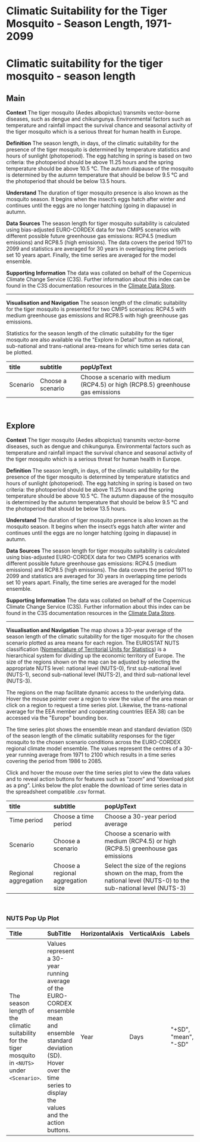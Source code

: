 
Climatic Suitability for the Tiger Mosquito - Season Length, 1971-2099
======================================================================

# Climatic suitability for the tiger mosquito - season length

## Main


**Context**
The tiger mosquito (Aedes albopictus) transmits vector-borne diseases, such as dengue and chikungunya. Environmental factors such as temperature and rainfall impact the survival chance and seasonal activity of the tiger mosquito which is a serious threat for human health in Europe.

**Definition**
The season length, in days, of the climatic suitability for the presence of the tiger mosquito is determined by temperature statistics and hours of sunlight (photoperiod). The egg hatching in spring is based on two criteria: the photoperiod should be above 11.25 hours and the spring temperature should be above 10.5 °C. The autumn diapause of the mosquito is determined by the autumn temperature that should be below 9.5 °C and the photoperiod that should be below 13.5 hours.

**Understand**
The duration of tiger mosquito presence is also known as the mosquito season.  It begins when the insect’s eggs hatch after winter and continues until the eggs are no longer hatching (going in diapause) in autumn.

**Data Sources**
The season length for tiger mosquito suitability is calculated using bias-adjusted EURO-CORDEX data for two CMIP5 scenarios with different possible future greenhouse gas emissions: RCP4.5 (medium emissions) and RCP8.5 (high emissions). The data covers the period 1971 to 2099 and statistics are averaged for 30 years in overlapping time periods set 10 years apart.  Finally, the time series are averaged for the model ensemble.

**Supporting Information**
The data was collated on behalf of the Copernicus Climate Change Service (C3S).  Further information about this index can be found in the C3S documentation resources in the [Climate Data Store](https://cds.climate.copernicus.eu/cdsapp#!/dataset/sis-health-vector?tab=overview).

***

**Visualisation and Navigation**
The season length of the climatic suitability for the tiger mosquito is presented for two CMIP5 scenarios: RCP4.5 with medium greenhouse gas emissions and RCP8.5 with high greenhouse gas emissions.

Statistics for the season length of the climatic suitability for the tiger mosquito are also available via the "Explore in Detail" button as national, sub-national and trans-national area-means for which time series data can be plotted.  

|title|subtitle|popUpText|
| :--- | :--- | :--- |
|Scenario|Choose a scenario|Choose a scenario with medium (RCP4.5) or high (RCP8.5) greenhouse gas emissions|


<br />  

## Explore


**Context**
The tiger mosquito (Aedes albopictus) transmits vector-borne diseases, such as dengue and chikungunya. Environmental factors such as temperature and rainfall impact the survival chance and seasonal activity of the tiger mosquito which is a serious threat for human health in Europe.

**Definition**
The season length, in days, of the climatic suitability for the presence of the tiger mosquito is determined by temperature statistics and hours of sunlight (photoperiod). The egg hatching in spring is based on two criteria: the photoperiod should be above 11.25 hours and the spring temperature should be above 10.5 °C. The autumn diapause of the mosquito is determined by the autumn temperature that should be below 9.5 °C and the photoperiod that should be below 13.5 hours.

**Understand**
The duration of tiger mosquito presence is also known as the mosquito season.  It begins when the insect’s eggs hatch after winter and continues until the eggs are no longer hatching (going in diapause) in autumn.

**Data Sources**
The season length for tiger mosquito suitability is calculated using bias-adjusted EURO-CORDEX data for two CMIP5 scenarios with different possible future greenhouse gas emissions: RCP4.5 (medium emissions) and RCP8.5 (high emissions). The data covers the period 1971 to 2099 and statistics are averaged for 30 years in overlapping time periods set 10 years apart.  Finally, the time series are averaged for the model ensemble.

**Supporting Information**
The data was collated on behalf of the Copernicus Climate Change Service (C3S).  Further information about this index can be found in the C3S documentation resources in the [Climate Data Store](https://cds.climate.copernicus.eu/cdsapp#!/dataset/sis-health-vector?tab=overview).

***

**Visualisation and Navigation**
The map shows a 30-year average of the season length of the climatic suitability for the tiger mosquito for the chosen scenario plotted as area means for each region. The EUROSTAT NUTS classification ([Nomenclature of Territorial Units for Statistics](https://ec.europa.eu/eurostat/web/nuts/background)) is a hierarchical system for dividing up the economic territory of Europe. The size of the regions shown on the map can be adjusted by selecting the appropriate NUTS level: national level (NUTS-0), first sub-national level (NUTS-1), second sub-national level (NUTS-2), and third sub-national level (NUTS-3).

The regions on the map facilitate dynamic access to the underlying data. Hover the mouse pointer over a region to view the value of the area mean or click on a region to request a time series plot.  Likewise, the trans-national average for the EEA member and cooperating countries (EEA 38) can be accessed via the "Europe" bounding box.

The time series plot shows the ensemble mean and standard deviation (SD) of the season length of the climatic suitability responses for the tiger mosquito to the chosen scenario conditions across the EURO-CORDEX regional climate model ensemble. The values represent the centres of a 30-year running average from 1971 to 2100 which results in a time series covering the period from 1986 to 2085.

Click and hover the mouse over the time series plot to view the data values and to reveal action buttons for features such as “zoom” and “download plot as a png”.  Links below the plot enable the download of time series data in the spreadsheet compatible .csv format.  

|title|subtitle |popUpText|
| :--- | :--- | :--- |
|Time period|Choose a time period|Choose a 30-year period average|
|Scenario|Choose a scenario|Choose a scenario with medium (RCP4.5) or high (RCP8.5) greenhouse gas emissions|
|Regional aggregation|Choose a regional aggregation size|Select the size of the regions shown on the map, from the national level (NUTS-0) to the sub-national level (NUTS-3)|


<br />  

### NUTS Pop Up Plot

|Title|SubTitle|HorizontalAxis|VerticalAxis|Labels|
| :--- | :--- | :--- | :--- | :--- |
|The season length of the climatic suitability for the tiger mosquito in `<NUTS>` under `<Scenario>`.|Values represent a 30-year running average of the EURO-CORDEX ensemble mean and ensemble standard deviation (SD). Hover over the time series to display the values and the action buttons.|Year|Days|"+SD", "mean", "-SD"|
